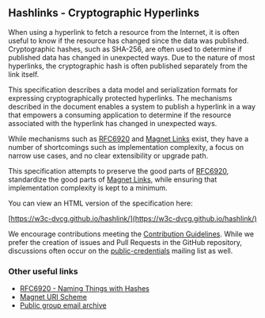 ## Hashlinks - Cryptographic Hyperlinks

When using a hyperlink to fetch a resource from the Internet, it is often useful
to know if the resource has changed since the data was published. Cryptographic
hashes, such as SHA-256, are often used to determine if published data has
changed in unexpected ways. Due to the nature of most hyperlinks, the
cryptographic hash is often published separately from the link itself.

This specification describes a data model and serialization formats for
expressing cryptographically protected hyperlinks. The mechanisms described
in the document enables a system to publish a hyperlink in a way that
empowers a consuming application to determine if the resource associated with
the hyperlink has changed in unexpected ways.

While mechanisms such as [RFC6920](https://tools.ietf.org/html/rfc6920) and
[Magnet Links](https://en.wikipedia.org/wiki/Magnet_URI_scheme) exist, they
have a number of shortcomings such as implementation complexity, a focus on
narrow use cases, and no clear extensibility or upgrade path.

This specification attempts to preserve the good parts of
[RFC6920](https://tools.ietf.org/html/rfc6920), standardize the good parts of
[Magnet Links](https://en.wikipedia.org/wiki/Magnet_URI_scheme),
while ensuring that implementation complexity is kept to a minimum.

You can view an HTML version of the specification here:

[https://w3c-dvcg.github.io/hashlink/](https://w3c-dvcg.github.io/hashlink/)

We encourage contributions meeting the [Contribution
Guidelines](CONTRIBUTING.md).  While we prefer the creation of issues
and Pull Requests in the GitHub repository, discussions often occur
on the
[public-credentials](http://lists.w3.org/Archives/Public/public-credentials/)
mailing list as well.

### Other useful links
* [RFC6920 - Naming Things with Hashes](https://tools.ietf.org/html/rfc6920)
* [Magnet URI Scheme](https://en.wikipedia.org/wiki/Magnet_URI_scheme)
* [Public group email archive](https://lists.w3.org/Archives/Public/public-credentials/)
